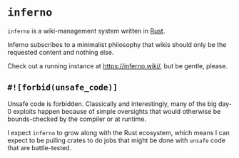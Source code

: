 # `inferno`
`inferno` is a wiki-management system written in
[Rust](https://www.rust-lang.org/).

Inferno subscribes to a minimalist philosophy that wikis should only be the
requested content and nothing else.

Check out a running instance at <https://inferno.wiki/>, but be gentle, please.

## `#![forbid(unsafe_code)]`
Unsafe code is forbidden. Classically and interestingly, many of the big day-0
exploits happen because of simple oversights that would otherwise be
bounds-checked by the compiler or at runtime.

I expect `inferno` to grow along with the Rust ecosystem, which means I can
expect to be pulling crates to do jobs that might be done with `unsafe` code
that are battle-tested.
